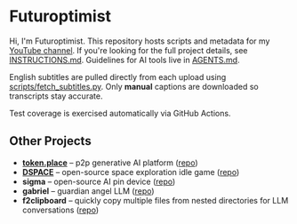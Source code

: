 # Futuroptimist

Hi, I'm Futuroptimist. This repository hosts scripts and metadata for my [YouTube channel](https://www.youtube.com/channel/UCA-J-opDpgiRoHYmOAxGQSQ). If you're looking for the full project details, see [INSTRUCTIONS.md](INSTRUCTIONS.md). Guidelines for AI tools live in [AGENTS.md](AGENTS.md).

English subtitles are pulled directly from each upload using [scripts/fetch_subtitles.py](scripts/fetch_subtitles.py). Only **manual** captions are downloaded so transcripts stay accurate.

Test coverage is exercised automatically via GitHub Actions.

## Other Projects
- **[token.place](https://token.place)** – p2p generative AI platform ([repo](https://github.com/futuroptimist/token.place))
- **[DSPACE](https://democratized.space)** – open-source space exploration idle game ([repo](https://github.com/democratizedspace/dspace))
- **sigma** – open-source AI pin device ([repo](https://github.com/futuroptimist/sigma))
- **gabriel** – guardian angel LLM ([repo](https://github.com/futuroptimist/gabriel))
- **f2clipboard** – quickly copy multiple files from nested directories for LLM conversations ([repo](https://github.com/futuroptimist/f2clipboard))

